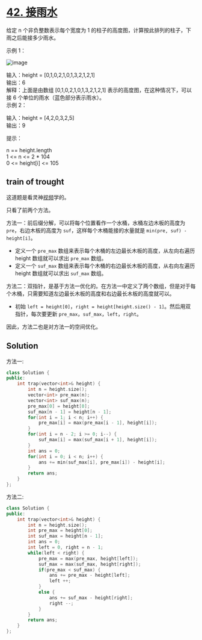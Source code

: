 # [42. 接雨水](https://leetcode.cn/problems/trapping-rain-water/description/)

给定 n 个非负整数表示每个宽度为 1 的柱子的高度图，计算按此排列的柱子，下雨之后能接多少雨水。

 

示例 1：

![image](https://github.com/user-attachments/assets/b565ff87-b742-4ca2-a6c1-2178b26f4d96)

输入：height = [0,1,0,2,1,0,1,3,2,1,2,1]  
输出：6  
解释：上面是由数组 [0,1,0,2,1,0,1,3,2,1,2,1] 表示的高度图，在这种情况下，可以接 6 个单位的雨水（蓝色部分表示雨水）。   
示例 2：  

输入：height = [4,2,0,3,2,5]  
输出：9  
 

提示：

n == height.length  
1 <= n <= 2 * 104  
0 <= height[i] <= 105

## train of trought

这道题是看灵神[视频](https://www.bilibili.com/video/BV1Qg411q7ia/)学的。

只看了前两个方法。

方法一：前后缀分解，可以将每个位置看作一个水桶，水桶左边木板的高度为 `pre`，右边木板的高度为 `suf`，这样每个木桶能接的水量就是 `min(pre, suf) - height[i]`。

- 定义一个 `pre_max` 数组来表示每个木桶的左边最长木板的高度，从左向右遍历 height 数组就可以求出 `pre_max` 数组。
- 定义一个 `suf_max` 数组来表示每个木桶的右边最长木板的高度，从右向左遍历 height 数组就可以求出 `suf_max` 数组。

方法二：双指针，是基于方法一优化的。在方法一中定义了两个数组，但是对于每个木桶，只需要知道左边最长木板的高度和右边最长木板的高度就可以。

- 初始 `left = height[0]`，`right = height[height.size() - 1]`。然后用双指针，每次要更新 `pre_max`，`suf_max`，`left`，`right`。

因此，方法二也是对方法一的空间优化。

## Solution

方法一:
```cpp
class Solution {
public:
    int trap(vector<int>& height) {
        int n = height.size();
        vector<int> pre_max(n);
        vector<int> suf_max(n);
        pre_max[0] = height[0];
        suf_max[n - 1] = height[n - 1];
        for(int i = 1; i < n; i++) {
            pre_max[i] = max(pre_max[i - 1], height[i]);
        }
        for(int i = n - 2; i >= 0; i--) {
            suf_max[i] = max(suf_max[i + 1], height[i]);
        }
        int ans = 0;
        for(int i = 0; i < n; i++) {
            ans += min(suf_max[i], pre_max[i]) - height[i];
        }
        return ans;
    }
};
```
方法二:
```cpp
class Solution {
public:
    int trap(vector<int>& height) {
        int n = height.size();
        int pre_max = height[0];
        int suf_max = height[n - 1];
        int ans = 0;
        int left = 0, right = n - 1;
        while(left < right) {
            pre_max = max(pre_max, height[left]);
            suf_max = max(suf_max, height[right]);
            if(pre_max < suf_max) {
                ans += pre_max - height[left];
                left ++;
            }
            else {
                ans += suf_max - height[right];
                right --;
            }
        }
        return ans;
    }
};
```
